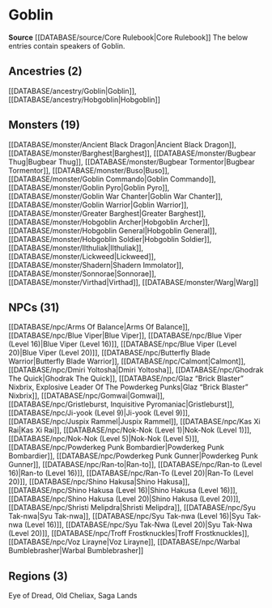 ﻿---
id: '6'
name: Goblin
rarity: Common
rus_type_level: null
source: '[[DATABASE/source/Core Rulebook|Core Rulebook]]'
trait: null
type: Language

---
# Goblin

**Source** [[DATABASE/source/Core Rulebook|Core Rulebook]] 
The below entries contain speakers of Goblin.

## Ancestries (2)

[[DATABASE/ancestry/Goblin|Goblin]], [[DATABASE/ancestry/Hobgoblin|Hobgoblin]]

## Monsters (19)

[[DATABASE/monster/Ancient Black Dragon|Ancient Black Dragon]], [[DATABASE/monster/Barghest|Barghest]], [[DATABASE/monster/Bugbear Thug|Bugbear Thug]], [[DATABASE/monster/Bugbear Tormentor|Bugbear Tormentor]], [[DATABASE/monster/Buso|Buso]], [[DATABASE/monster/Goblin Commando|Goblin Commando]], [[DATABASE/monster/Goblin Pyro|Goblin Pyro]], [[DATABASE/monster/Goblin War Chanter|Goblin War Chanter]], [[DATABASE/monster/Goblin Warrior|Goblin Warrior]], [[DATABASE/monster/Greater Barghest|Greater Barghest]], [[DATABASE/monster/Hobgoblin Archer|Hobgoblin Archer]], [[DATABASE/monster/Hobgoblin General|Hobgoblin General]], [[DATABASE/monster/Hobgoblin Soldier|Hobgoblin Soldier]], [[DATABASE/monster/Ilthuliak|Ilthuliak]], [[DATABASE/monster/Lickweed|Lickweed]], [[DATABASE/monster/Shadern|Shadern Immolator]], [[DATABASE/monster/Sonnorae|Sonnorae]], [[DATABASE/monster/Virthad|Virthad]], [[DATABASE/monster/Warg|Warg]]

## NPCs (31)

[[DATABASE/npc/Arms Of Balance|Arms Of Balance]], [[DATABASE/npc/Blue Viper|Blue Viper]], [[DATABASE/npc/Blue Viper (Level 16)|Blue Viper (Level 16)]], [[DATABASE/npc/Blue Viper (Level 20)|Blue Viper (Level 20)]], [[DATABASE/npc/Butterfly Blade Warrior|Butterfly Blade Warrior]], [[DATABASE/npc/Calmont|Calmont]], [[DATABASE/npc/Dmiri Yoltosha|Dmiri Yoltosha]], [[DATABASE/npc/Ghodrak The Quick|Ghodrak The Quick]], [[DATABASE/npc/Glaz “Brick Blaster” Nixbrix, Explosive Leader Of The Powderkeg Punks|Glaz “Brick Blaster” Nixbrix]], [[DATABASE/npc/Gomwai|Gomwai]], [[DATABASE/npc/Gristleburst, Inquisitive Pyromaniac|Gristleburst]], [[DATABASE/npc/Ji-yook (Level 9)|Ji-yook (Level 9)]], [[DATABASE/npc/Juspix Rammel|Juspix Rammel]], [[DATABASE/npc/Kas Xi Rai|Kas Xi Rai]], [[DATABASE/npc/Nok-Nok (Level 1)|Nok-Nok (Level 1)]], [[DATABASE/npc/Nok-Nok (Level 5)|Nok-Nok (Level 5)]], [[DATABASE/npc/Powderkeg Punk Bombardier|Powderkeg Punk Bombardier]], [[DATABASE/npc/Powderkeg Punk Gunner|Powderkeg Punk Gunner]], [[DATABASE/npc/Ran-to|Ran-to]], [[DATABASE/npc/Ran-to (Level 16)|Ran-to (Level 16)]], [[DATABASE/npc/Ran-To (Level 20)|Ran-To (Level 20)]], [[DATABASE/npc/Shino Hakusa|Shino Hakusa]], [[DATABASE/npc/Shino Hakusa (Level 16)|Shino Hakusa (Level 16)]], [[DATABASE/npc/Shino Hakusa (Level 20)|Shino Hakusa (Level 20)]], [[DATABASE/npc/Shristi Melipdra|Shristi Melipdra]], [[DATABASE/npc/Syu Tak-nwa|Syu Tak-nwa]], [[DATABASE/npc/Syu Tak-nwa (Level 16)|Syu Tak-nwa (Level 16)]], [[DATABASE/npc/Syu Tak-Nwa (Level 20)|Syu Tak-Nwa (Level 20)]], [[DATABASE/npc/Troff Frostknuckles|Troff Frostknuckles]], [[DATABASE/npc/Voz Lirayne|Voz Lirayne]], [[DATABASE/npc/Warbal Bumblebrasher|Warbal Bumblebrasher]]

## Regions (3)

Eye of Dread, Old Cheliax, Saga Lands